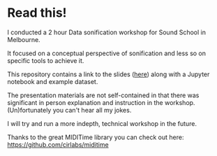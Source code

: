 # Read this!

I conducted a 2 hour Data sonification workshop for Sound School in Melbourne.

It focused on a conceptual perspective of sonification and less so on specific tools to achieve it.

This repository contains a link to the slides ([here](https://docs.google.com/presentation/d/1T4fJywgxyn8oxd2FW2_bIFt4wz2GozrvkiIl7BgGNZQ/edit?usp=sharing)) along with a Jupyter notebook and example dataset.

The presentation materials are not self-contained in that there was significant in person explanation and instruction in the workshop. (Un)fortunately you can't hear all my jokes.

I will try and run a more indepth, technical workshop in the future.

Thanks to the great MIDITime library you can check out here: https://github.com/cirlabs/miditime

